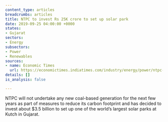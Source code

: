 ```yaml
---
content_type: articles
breadcrumbs: articles
title: NTPC to invest Rs 25K crore to set up solar park
date: 2019-09-25 04:00:00 +0000
states:
- Gujarat
sectors:
- Energy
subsectors:
- Power
- Renewables
sources:
- name: Economic Times
  url: https://economictimes.indiatimes.com/industry/energy/power/ntpc-to-invest-rs-25k-crore-to-set-up-solar-park/articleshow/71193687.cms
details: []
is_analysis: false

---
```

NTPC will not undertake any new coal-based generation for the next few years as part of measures to reduce its carbon footprint and has decided to invest about $3.5 billion to set up one of the world’s largest solar parks at Kutch in Gujarat.